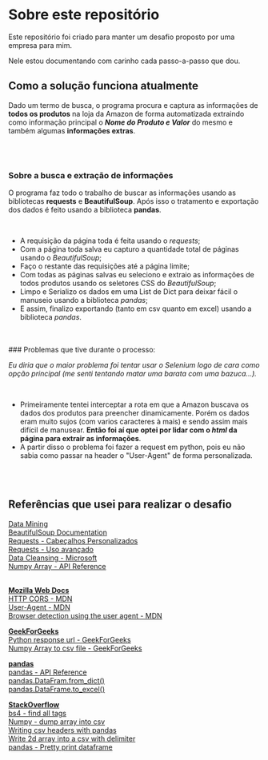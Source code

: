 # Sobre este repositório

<p>
  Este repositório foi criado para manter um desafio proposto por uma empresa para mim.
</p>

<p> 
  Nele estou documentando com carinho cada passo-a-passo que dou.
</p>

## Como a solução funciona atualmente

<p>Dado um termo de busca, o programa procura e captura as informações de <strong>todos os produtos</strong> na loja da Amazon de forma automatizada extraindo como informação principal o <strong><i>Nome do Produto e Valor</i></strong> do mesmo e também algumas <strong>informações extras</strong>.</p>

<br>
<br/>

### Sobre a busca e extração de informações
<p>O programa faz todo o trabalho de buscar as informações usando as bibliotecas <strong>requests</strong> e <strong>BeautifulSoup</strong>. Após isso o tratamento e exportação dos dados é feito usando a biblioteca <strong>pandas</strong>.</p>
<br>
<ul>
  <li>A requisição da página toda é feita usando o <i>requests</i>;</li>
  <li>Com a página toda salva eu capturo a quantidade total de páginas usando o <i>BeautifulSoup</i>;</li>
  <li>Faço o restante das requisições até a página limite;</li>
  <li>Com todas as páginas salvas eu seleciono e extraio as informações de todos produtos usando os seletores CSS do <i>BeautifulSoup</i>;</li>
  <li>Limpo e Serializo os dados em uma List de Dict para deixar fácil o manuseio usando a biblioteca <i>pandas</i>;</li>
  <li>E assim, finalizo exportando (tanto em csv quanto em excel) usando a biblioteca <i>pandas</i>.</li>
</ul>

<br>
<br/>
### Problemas que tive durante o processo:
<p><i>Eu diria que o maior problema foi tentar usar o Selenium logo de cara como opção principal (me senti tentando matar uma barata com uma bazuca...).</i></p>
<br>

<ul>
  <li>Primeiramente tentei interceptar a rota em que a Amazon buscava os dados dos produtos para preencher dinamicamente. Porém os dados eram muito sujos (com varios     caracteres à mais) e sendo assim mais difícil de manusear. <strong>Então foi aí que optei por lidar com o <i>html</i> da página para extrair as                       informações</strong>.
  </li>
  <li>A partir disso o problema foi fazer a request em python, pois eu não sabia como passar na header o "User-Agent" de forma personalizada.</li>
</ul>
<br>
<br/>

## Referências que usei para realizar o desafio

<a href="https://fia.com.br/blog/data-mining/">Data Mining</a><br>
<a href="https://www.crummy.com/software/BeautifulSoup/bs4/doc/">BeautifulSoup Documentation</a><br>
<a href="https://requests.readthedocs.io/pt_BR/latest/user/quickstart.html#cabecalhos-personalizados">Requests - Cabeçalhos Personalizados</a><br>
<a href="https://requests.readthedocs.io/pt_BR/latest/user/advanced.html">Requests - Uso avançado</a><br>
<a href="https://docs.microsoft.com/pt-br/sql/data-quality-services/data-cleansing?view=sql-server-ver15#:~:text=Limpeza%20de%20dados%20%C3%A9%20o,fazer%20altera%C3%A7%C3%B5es%20assim%20aos%20dados.">Data Cleansing - Microsoft</a><br>
<a href="https://numpy.org/doc/stable/reference/generated/numpy.array.html">Numpy Array - API Reference</a><br>

<br><strong><u>Mozilla Web Docs</strong></u><br>
<a href="https://developer.mozilla.org/pt-PT/docs/Web/HTTP/CORS">HTTP CORS - MDN</a><br>
<a href="https://developer.mozilla.org/pt-BR/docs/Web/HTTP/Headers/User-Agent">User-Agent - MDN</a><br>
<a href="https://developer.mozilla.org/en-US/docs/Web/HTTP/Browser_detection_using_the_user_agent">Browser detection using the user agent - MDN</a><br>


<strong><u>GeekForGeeks</strong></u><br>
<a href="https://www.geeksforgeeks.org/response-url-python-requests/">Python response url - GeekForGeeks</a><br>
<a href="https://www.geeksforgeeks.org/convert-a-numpy-array-into-a-csv-file/">Numpy Array to csv file - GeekForGeeks</a><br>

<strong><u>pandas</strong></u><br>
<a href="https://pandas.pydata.org/docs/reference/index.html">pandas - API Reference</a><br>
<a href="https://pandas.pydata.org/pandas-docs/stable/reference/api/pandas.DataFrame.from_dict.html">pandas.DataFram.from_dict()</a><br>
<a href="https://pandas.pydata.org/pandas-docs/stable/reference/api/pandas.DataFrame.to_excel.html">pandas.DataFrame.to_excel()</a><br>

<strong><u>StackOverflow</u></strong><br>
<a href="https://stackoverflow.com/questions/2957013/beautifulsoup-just-get-inside-of-a-tag-no-matter-how-many-enclosing-tags-there">bs4 - find all tags</a><br>
<a href="https://stackoverflow.com/questions/6081008/dump-a-numpy-array-into-a-csv-file">Numpy - dump array into csv</a><br>
<a href="https://stackoverflow.com/questions/48053207/writing-single-csv-header-with-pandas">Writing csv headers with pandas</a><br>
<a href="https://stackoverflow.com/questions/44691524/write-a-2d-array-to-a-csv-file-with-delimiter">Write 2d array into a csv with delimiter</a><br>
<a href="https://stackoverflow.com/questions/19124601/pretty-print-an-entire-pandas-series-dataframe">pandas - Pretty print dataframe</a><br>

